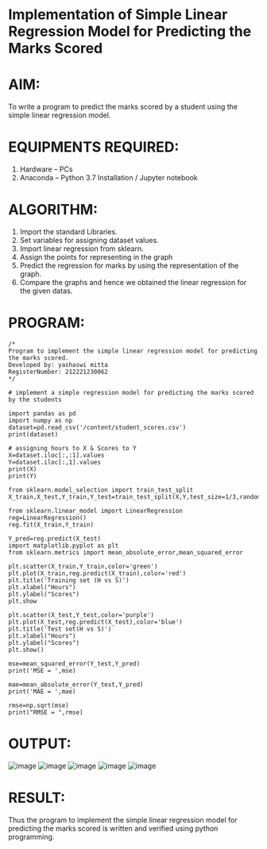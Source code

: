 # Implementation of Simple Linear Regression Model for Predicting the Marks Scored

# AIM:
To write a program to predict the marks scored by a student using the simple linear regression model.

# EQUIPMENTS REQUIRED:
1. Hardware – PCs
2. Anaconda – Python 3.7 Installation / Jupyter notebook

# ALGORITHM:
1. Import the standard Libraries.
2. Set variables for assigning dataset values.
3. Import linear regression from sklearn.
4. Assign the points for representing in the graph
5. Predict the regression for marks by using the representation of the graph.
6. Compare the graphs and hence we obtained the linear regression for the given datas.

# PROGRAM:
```
/*
Program to implement the simple linear regression model for predicting the marks scored.
Developed by: yashaswi mitta
RegisterNumber: 212221230062 
*/
```

```
# implement a simple regression model for predicting the marks scored by the students

import pandas as pd
import numpy as np
dataset=pd.read_csv('/content/student_scores.csv')
print(dataset)

# assigning hours to X & Scores to Y
X=dataset.iloc[:,:1].values
Y=dataset.iloc[:,1].values
print(X)
print(Y)

from sklearn.model_selection import train_test_split
X_train,X_test,Y_train,Y_test=train_test_split(X,Y,test_size=1/3,random_state=0)

from sklearn.linear_model import LinearRegression
reg=LinearRegression()
reg.fit(X_train,Y_train)

Y_pred=reg.predict(X_test)
import matplotlib.pyplot as plt
from sklearn.metrics import mean_absolute_error,mean_squared_error

plt.scatter(X_train,Y_train,color='green')
plt.plot(X_train,reg.predict(X_train),color='red')
plt.title('Training set (H vs S)')
plt.xlabel("Hours")
plt.ylabel("Scores")
plt.show

plt.scatter(X_test,Y_test,color='purple')
plt.plot(X_test,reg.predict(X_test),color='blue')
plt.title('Test set(H vs S)')
plt.xlabel("Hours")
plt.ylabel("Scores")
plt.show()

mse=mean_squared_error(Y_test,Y_pred)
print('MSE = ',mse)

mae=mean_absolute_error(Y_test,Y_pred)
print('MAE = ',mae)

rmse=np.sqrt(mse)
print("RMSE = ",rmse)
```

# OUTPUT:
![image](https://user-images.githubusercontent.com/94619247/202135463-323afc14-f687-4ab2-9829-016a78de5ab6.png)
![image](https://user-images.githubusercontent.com/94619247/202135563-6e515e78-ebc5-4b82-9ae1-60cc7fd7d3ca.png)
![image](https://user-images.githubusercontent.com/94619247/202135605-9d2d729a-2a1f-43f9-ba23-687c86594537.png)
![image](https://user-images.githubusercontent.com/94619247/202135668-245643fd-7f77-4607-bbd6-1b2369d30979.png)
![image](https://user-images.githubusercontent.com/94619247/202135706-0ae58a1c-c7fc-412e-93b6-4b3e77a7caa9.png)


# RESULT:
Thus the program to implement the simple linear regression model for predicting the marks scored is written and verified using python programming.
